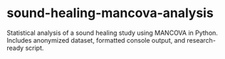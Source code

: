 # sound-healing-mancova-analysis
Statistical analysis of a sound healing study using MANCOVA in Python. Includes anonymized dataset, formatted console output, and research-ready script.
